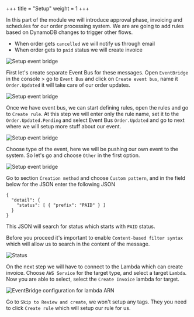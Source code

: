+++
title = "Setup"
weight = 1
+++

In this part of the module we will introduce approval phase, invoicing and schedules for our order processing system. We are are going to add rules based on DynamoDB changes to trigger other flows.
  - When order gets `cancelled` we will notify us through email
  - When order gets to `paid` status we will create invoice

![Setup event bridge](/images/eventBridge/setup.png)

First let's create separate Event Bus for these messages. Open `EventBridge` in the console > go to `Event Bus` and click on `Create event bus`, name it `Order.Updated` it will take care of our order updates.

![Setup event bridge](/images/eventBridge/create-event-bus.png)

Once we have event bus, we can start defining rules, open the rules and go to `Create rule`. At this step we will enter only the rule name, set it to the `Order.Updated.Pending` and select Event Bus `Order.Updated` and go to next where we will setup more stuff about our event.

![Setup event bridge](/images/eventBridge/create-rule-name.png)

Choose type of the event, here we will be pushing our own event to the system. So let's go and choose `Other` in the first option.

![Setup event bridge](/images/eventBridge/create-rule-type.png)

Go to section `Creation method` and choose `Custom pattern`, and in the field below for the JSON enter the following JSON

```
{
  "detail": {
    "status": [ { "prefix": "PAID" } ]
  }
}
```

This JSON will search for status which starts with `PAID` status.

Before you proceed it's important to enable `Content-based filter syntax` which will allow us to search in the content of the message.

![Status](/images/eventBridge/create-rule-pattern.png)

On the next step we will have to connect to the Lambda which can create invoice.
Choose `AWS Service` for the target type, and select a target `Lambda`.
Now you are able to select, select the `Create Invoice` lambda for target.

![EventBridge configuration for lambda ARN](/images/eventBridge/create-rule-arn.png)

Go to `Skip to Review and create`, we won't setup any tags. They you need to click `Create rule` which will setup our rule for us.
